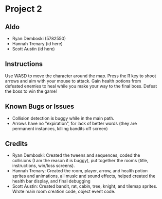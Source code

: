 # Project 2

## Aldo

* Ryan Demboski (5782550)
* Hannah Trenary (id here)
* Scott Austin (id here)

## Instructions

Use WASD to move the character around the map. Press the R key to shoot arrows
and aim with your mouse to attack. Gain health potions from defeated enemies to heal 
while you make your way to the final boss. Defeat the boss to win the game!

## Known Bugs or Issues

- Collision detection is buggy while in the main path.
- Arrows have no "expiration", for lack of better words (they are permanent instances, killing bandits off screen)

## Credits
* Ryan Demboski: Created the tweens and sequences, coded the collisions (I am the reason it is buggy), put together the rooms (title, instructions, win/loss screens).  
* Hannah Trenary: Created the room, player, arrow, and health potion sprites and animations, all music and sound effects, helped created the health bar display, and final debugging
* Scott Austin: Created bandit, rat, cabin, tree, knight, and tilemap sprites. Wrote main room creation code, object event code. 